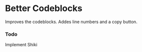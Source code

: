 # Better Codeblocks

Improves the codeblocks. Addes line numbers and a copy button.

### Todo
Implement Shiki
